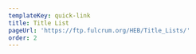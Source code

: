 ```yaml
---
templateKey: quick-link
title: Title List
pageUrl: 'https://ftp.fulcrum.org/HEB/Title_Lists/'
order: 2
---
```

